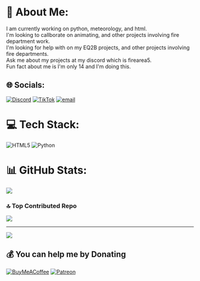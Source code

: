 # 💫 About Me:
I am currently working on python, meteorology, and html. <br>I'm looking to callborate on animating, and other projects involving fire department work.<br>I'm looking for help with on my EQ2B projects, and other projects involving fire departments.<br>Ask me about my projects at my discord which is firearea5.<br>Fun fact about me is I'm only 14 and I'm doing this.


## 🌐 Socials:
[![Discord](https://img.shields.io/badge/Discord-%237289DA.svg?logo=discord&logoColor=white)](https://discord.gg/https://discord.gg/vDurGjvDKN) [![TikTok](https://img.shields.io/badge/TikTok-%23000000.svg?logo=TikTok&logoColor=white)](https://tiktok.com/@jrrblx1) [![email](https://img.shields.io/badge/Email-D14836?logo=gmail&logoColor=white)](mailto:smartyweather@gmail.com) 

# 💻 Tech Stack:
![HTML5](https://img.shields.io/badge/html5-%23E34F26.svg?style=flat&logo=html5&logoColor=white) ![Python](https://img.shields.io/badge/python-3670A0?style=flat&logo=python&logoColor=ffdd54)
# 📊 GitHub Stats:
![](https://github-readme-stats.vercel.app/api?username=Firearea5&theme=dark&hide_border=false&include_all_commits=true&count_private=true)<br/>

### 🔝 Top Contributed Repo
![](https://github-contributor-stats.vercel.app/api?username=Firearea5&limit=5&theme=dark&combine_all_yearly_contributions=true)

---
[![](https://visitcount.itsvg.in/api?id=Firearea5&icon=0&color=0)](https://visitcount.itsvg.in)

  ## 💰 You can help me by Donating
  [![BuyMeACoffee](https://img.shields.io/badge/Buy%20Me%20a%20Coffee-ffdd00?style=for-the-badge&logo=buy-me-a-coffee&logoColor=black)](https://buymeacoffee.com/https://www.patreon.com/cw/Firearea5) [![Patreon](https://img.shields.io/badge/Patreon-F96854?style=for-the-badge&logo=patreon&logoColor=white)](https://patreon.com/https://www.patreon.com/cw/Firearea5) 
